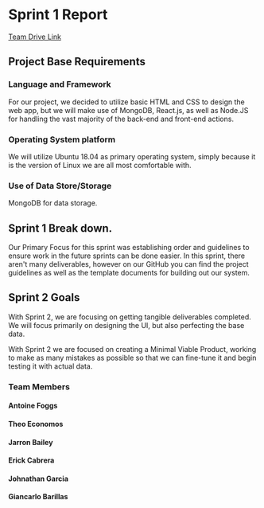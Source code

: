 # Sprint 1 Report

[Team Drive Link](https://drive.google.com/drive/u/1/folders/0ADQNFlCHDKy3Uk9PVA)

## Project Base Requirements

### Language and Framework

For our project, we decided to utilize basic HTML and CSS to design the web app, but we will make use of MongoDB, React.js, as well as Node.JS for handling the vast majority of the back-end and front-end actions.

### Operating System platform

We will utilize Ubuntu 18.04 as primary operating system, simply because it is the version of Linux we are all most comfortable with.

### Use of Data Store/Storage

MongoDB for data storage.


## Sprint 1 Break down.

Our Primary Focus for this sprint was establishing order and guidelines to ensure work in the future sprints can be done easier. In this sprint, there aren't many deliverables, however on our GitHub you can find the project guidelines as well as the template documents for building out our system.

## Sprint 2 Goals

With Sprint 2, we are focusing on getting tangible deliverables completed. We will focus primarily on designing the UI, but also perfecting the base data.

With Sprint 2 we are focused on creating a Minimal Viable Product, working to make as many mistakes as possible so that we can fine-tune it and begin testing it with actual data.


### Team Members

#### Antoine Foggs

#### Theo Economos

#### Jarron Bailey

#### Erick Cabrera

#### Johnathan Garcia

#### Giancarlo Barillas

